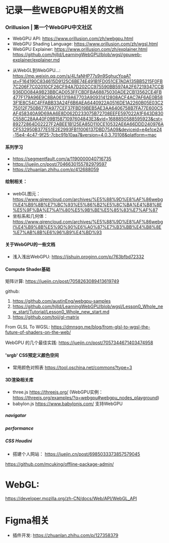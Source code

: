 # 记录一些WEBGPU相关的文档

### Orillusion | 第一个WebGPU中文社区
* WebGPU API:   https://www.orillusion.com/zh/webgpu.html
* WebGPU Shading Language:  https://www.orillusion.com/zh/wgsl.html
* WebGPU Explainer:  https://www.orillusion.com/zh/explainer.html
                     https://github.com/hjlld/LearningWebGPU/blob/wgsl/gpuweb-explainer/explainer.md
<!-- * WebGPU学习系列:    https://zhuanlan.zhihu.com/p/95956384 (讲解文档用的glsl) -->
* 从WebGL到WebGPU...: https://mp.weixin.qq.com/s/4LfaNHP77s9n9SghucYoaA?st=F164190C834615D9125C6BE74E491B1FD051CE7ADA135BB5215F0FB7C206F7C02010CF26CF94A7D202CC975590BB5974A2F67219347CCB936DD084A9B23BBCAD053FFCBDFBA68875030ADE2CB13562CE4FB477F179A96E9C8BA061319A67703A90931412808ACF4AC7AF6AE0B583F1E8C54C4FFABB33A24F6B6AEA6440922A0516DE1A2260B05E03C275012F750B677FA977CEF37FBD19BEB5AE3AA6406758B7FA77E600C5AF458340A9D69AA6E8D062D233075B72708EEFE597022A1F643D830C558C28AA40F09B15871097604843E3&vid=1688850588595923&cst=89272864D02227F2ABEE1B125EA85D110CE10532AE6A66DDD240976ACF532950B377E51E2E2993FB11006137DBD75A09&deviceid=e4e1ce24-15e4-4c47-9f25-7cbc91b10aa7&version=4.0.3.70108&platform=mac



#### 系列学习
* https://segmentfault.com/a/1190000040716735
* https://juejin.cn/post/7046630155782979597
* https://zhuanlan.zhihu.com/p/412688059



#### 绘制相关：
* webGL图元： https://www.qirencloud.com/archives/%E5%88%9D%E8%AF%86webgl%E4%B9%8B%E7%BC%93%E5%86%B2%E5%8C%BA%E4%B8%8E%E5%9F%BA%E7%A1%80%E5%9B%BE%E5%85%83%E7%AF%87
* 坐标系和几何体： https://www.qirencloud.com/archives/%E5%88%9D%E8%AF%86webgl%E4%B9%8B%E5%9D%90%E6%A0%87%E7%B3%BB%E4%B8%8E%E7%AB%8B%E6%96%B9%E4%BD%93


#### 关于WebGPU的一些文档
* 浅入浅出WebGPU: https://jishuin.proginn.com/p/763bfbd72332



#### Compute Shader基础
矩阵计算: https://juejin.cn/post/7058263089413619749



github: 
1) https://github.com/austinEng/webgpu-samples
2) https://github.com/hjlld/LearningWebGPU/blob/wgsl/Lesson0_Whole_new_start/Tutorial/Lesson0_Whole_new_start.md
3) https://github.com/toji/gl-matrix   

From GLSL To WGSL: https://dmnsgn.me/blog/from-glsl-to-wgsl-the-future-of-shaders-on-the-web/

WebGPU 的几个最佳实践: https://juejin.cn/post/7057344671403474958


#### 'srgb' CSS预定义颜色空间
* 常用颜色对照表  https://tool.oschina.net/commons?type=3


#### 3D渲染相关库
* three.js   https://threejs.org/  (WebGPU实例：https://threejs.org/examples/?q=webgpu#webgpu_nodes_playground)
* babylon.js  https://www.babylonjs.com/  支持WebGPU


##### navigator
##### performance
##### CSS Houdini

* 搭建个人网站： https://juejin.cn/post/6985033373857579045



https://github.com/mcuking/offline-package-admin/



# WebGL:
https://developer.mozilla.org/zh-CN/docs/Web/API/WebGL_API


# Figma相关
* 插件开发:  https://zhuanlan.zhihu.com/p/127358379

